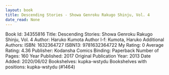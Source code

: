 ```yaml
---
layout: book
title: Descending Stories - Showa Genroku Rakugo Shinju, Vol. 4
date_read: None
---
```


Book Id: 34355816
Title: Descending Stories: Showa Genroku Rakugo Shinju, Vol. 4
Author: Haruko Kumota
Author l-f: Kumota, Haruko
Additional Authors: 
ISBN: 1632364727
ISBN13: 9781632364722
My Rating: 0
Average Rating: 4.36
Publisher: Kodansha Comics
Binding: Paperback
Number of Pages: 160
Year Published: 2017
Original Publication Year: 2013
Date Added: 2020/06/02
Bookshelves: kupka-wstydu
Bookshelves with positions: kupka-wstydu (#1464)

